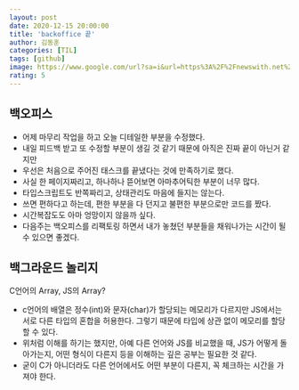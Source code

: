 ```yaml
---
layout: post
date: 2020-12-15 20:00:00
title: 'backoffice 끝'
author: 김동훈
categories: [TIL]
tags: [github]
image: https://www.google.com/url?sa=i&url=https%3A%2F%2Fnewswith.net%2Ftag%2F%25EB%25B0%25B1-%25EC%2598%25A4%25ED%2594%25BC%25EC%258A%25A4-%25EC%258B%259C%25EC%258A%25A4%25ED%2585%259C-%25ED%2586%25B5%25ED%2595%25A9-%25EC%258B%259C%25EC%259E%25A5-%25EA%25B2%2580%25ED%2586%25A0%2F&psig=AOvVaw07gHuFHnnF_FBKNa8YP3Q6&ust=1608110111825000&source=images&cd=vfe&ved=0CAIQjRxqFwoTCLiG1JTTz-0CFQAAAAAdAAAAABAD
rating: 5
---
```


## 백오피스
- 어제 마무리 작업을 하고 오늘 디테일한 부분을 수정했다.
- 내일 피드백 받고 또 수정할 부분이 생길 것 같기 때문에 아직은 진짜 끝이 아닌거 같지만
- 우선은 처음으로 주어진 태스크를 끝냈다는 것에 만족하기로 했다.
- 사실 한 페이지짜리고, 하나하나 뜯어보면 아마추어틱한 부분이 너무 많다.
- 타입스크립트도 반쪽짜리고, 상태관리도 마음에 들지는 않는다. 
- 쓰면 편하다고 하는데, 편한 부분을 다 던지고 불편한 부분으로만 코드를 짰다.
- 시간복잡도도 아마 엉망이지 않을까 싶다.
- 다음주는 백오피스를 리팩토링 하면서 내가 놓쳤던 부분들을 채워나가는 시간이 될 수 있으면 좋겠다.

## 백그라운드 놀리지
 C언어의 Array, JS의 Array?
- c언어의 배열은 정수(int)와 문자(char)가 할당되는 메모리가 다르지만 JS에서는 서로 다른 타입의 혼합을 허용한다. 그렇기 때문에 타입에 상관 없이 메모리를 할당 할 수 있다.
- 위처럼 이해를 하기는 했지만, 아예 다른 언어와 JS를 비교했을 때, JS가 어떻게 돌아가는지, 어떤 형식이 다른지 등을 이해하는 깊은 공부는 필요한 것 같다.
- 굳이 C가 아니더라도 다른 언어에서도 어떤 부분이 다른지, 꼭 체크하는 시간을 가져야 한다.



